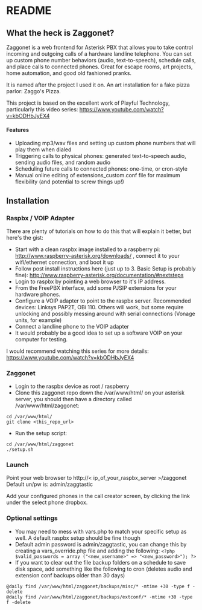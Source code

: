 # README #

## What the heck is Zaggonet?

Zaggonet is a web frontend for Asterisk PBX that allows you to take control incoming and outgoing calls of a hardware landline telephone. You can set up custom phone number behaviors (audio, text-to-speech), schedule calls, and place calls to connected phones. Great for escape rooms, art projects, home automation, and good old fashioned pranks.

It is named after the project I used it on. An art installation for a fake pizza parlor: Zaggo's Pizza.

This project is based on the excellent work of Playful Technology, particularly this video series: https://www.youtube.com/watch?v=kbODHbJyEX4

#### Features

-  Uploading mp3/wav files and setting up custom phone numbers that will play them when dialed
-  Triggering calls to physical phones: generated text-to-speech audio, sending audio files, and random audio
-  Scheduling future calls to connected phones: one-time, or cron-style
-  Manual online editing of extensions_custom.conf file for maximum flexibility (and potential to screw things up!)

## Installation

### Raspbx / VOIP Adapter

There are plenty of tutorials on how to do this that will explain it better, but here's the gist:

- Start with a clean raspbx image installed to a raspberry pi: http://www.raspberry-asterisk.org/downloads/ , connect it to your wifi/ethernet connection, and boot it up
- Follow post install instructions here (just up to 3. Basic Setup is probably fine): http://www.raspberry-asterisk.org/documentation/#nextsteps
- Login to raspbx by pointing a web browser to it's IP address.
- From the FreePBX interface, add some PJSIP extensions for your hardware phones.
- Configure a VOIP adapter to point to the raspbx server. Recommended devices: Linksys PAP2T, OBi 110. Others will work, but some require unlocking and possibly messing around with serial connections (Vonage units, for example)
- Connect a landline phone to the VOIP adapter
- It would probably be a good idea to set up a software VOIP on your computer for testing.

I would recommend watching this series for more details: https://www.youtube.com/watch?v=kbODHbJyEX4

### Zaggonet

- Login to the raspbx device as root / raspberry
- Clone this zaggonet repo down the /var/www/html/ on your asterisk server, you should then have a directory called /var/www/html/zaggonet:
```
cd /var/www/html/
git clone <this_repo_url>
```
- Run the setup script:
```
cd /var/www/html/zaggonet
./setup.sh
```

### Launch

Point your web browser to http://< ip_of_your_raspbx_server >/zaggonet
Default un/pw is: admin/zaggtastic

Add your configured phones in the call creator screen, by clicking the link under the select phone dropbox.

### Optional settings

- You may need to mess with vars.php to match your specific setup as well. A default raspbx setup should be fine though
- Default admin password is admin/zaggtastic, you can change this by creating a vars_override.php file and adding the following:
`<?php $valid_passwords = array ("<new_username>" => "<new_password>");
?>`
- If you want to clear out the file backup folders on a schedule to save disk space, add something like the following to cron (deletes audio and extension conf backups older than 30 days)
```
@daily find /var/www/html/zaggonet/backups/misc/* -mtime +30 -type f -delete
@daily find /var/www/html/zaggonet/backups/extconf/* -mtime +30 -type f -delete
```
